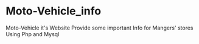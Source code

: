 # Moto-Vehicle_info
Moto-Vehicle it's Website Provide some important Info for Mangers' stores  Using Php and Mysql
